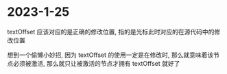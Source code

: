 # 2023-1-25

textOffset 应该对应的是正确的修改位置, 指的是光标此时对应的在源代码中的修改位置

想到一个偷懒小妙招, 因为 textOffset 的使用一定是在修改时, 那么就意味着该节点必须被激活, 那么就只让被激活的节点才拥有 textOffset 就好了
